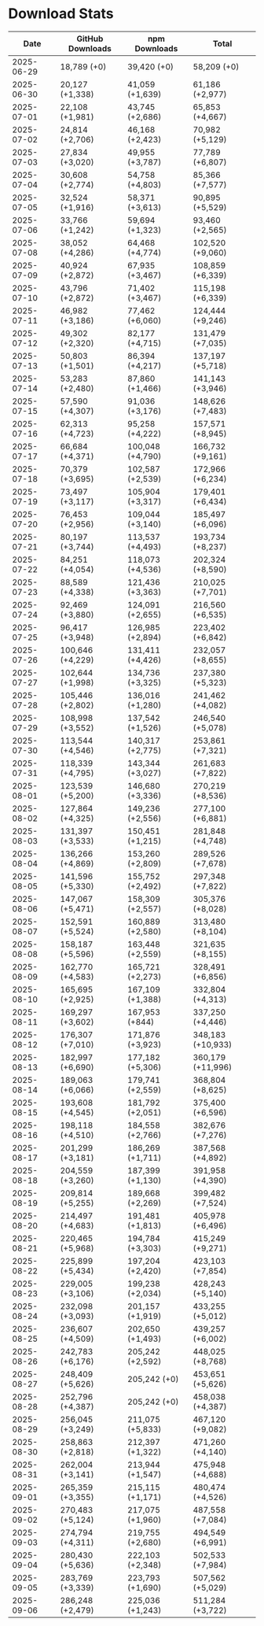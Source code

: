 # Download Stats

| Date       | GitHub Downloads | npm Downloads    | Total             |
| ---------- | ---------------- | ---------------- | ----------------- |
| 2025-06-29 | 18,789 (+0)      | 39,420 (+0)      | 58,209 (+0)       |
| 2025-06-30 | 20,127 (+1,338)  | 41,059 (+1,639)  | 61,186 (+2,977)   |
| 2025-07-01 | 22,108 (+1,981)  | 43,745 (+2,686)  | 65,853 (+4,667)   |
| 2025-07-02 | 24,814 (+2,706)  | 46,168 (+2,423)  | 70,982 (+5,129)   |
| 2025-07-03 | 27,834 (+3,020)  | 49,955 (+3,787)  | 77,789 (+6,807)   |
| 2025-07-04 | 30,608 (+2,774)  | 54,758 (+4,803)  | 85,366 (+7,577)   |
| 2025-07-05 | 32,524 (+1,916)  | 58,371 (+3,613)  | 90,895 (+5,529)   |
| 2025-07-06 | 33,766 (+1,242)  | 59,694 (+1,323)  | 93,460 (+2,565)   |
| 2025-07-08 | 38,052 (+4,286)  | 64,468 (+4,774)  | 102,520 (+9,060)  |
| 2025-07-09 | 40,924 (+2,872)  | 67,935 (+3,467)  | 108,859 (+6,339)  |
| 2025-07-10 | 43,796 (+2,872)  | 71,402 (+3,467)  | 115,198 (+6,339)  |
| 2025-07-11 | 46,982 (+3,186)  | 77,462 (+6,060)  | 124,444 (+9,246)  |
| 2025-07-12 | 49,302 (+2,320)  | 82,177 (+4,715)  | 131,479 (+7,035)  |
| 2025-07-13 | 50,803 (+1,501)  | 86,394 (+4,217)  | 137,197 (+5,718)  |
| 2025-07-14 | 53,283 (+2,480)  | 87,860 (+1,466)  | 141,143 (+3,946)  |
| 2025-07-15 | 57,590 (+4,307)  | 91,036 (+3,176)  | 148,626 (+7,483)  |
| 2025-07-16 | 62,313 (+4,723)  | 95,258 (+4,222)  | 157,571 (+8,945)  |
| 2025-07-17 | 66,684 (+4,371)  | 100,048 (+4,790) | 166,732 (+9,161)  |
| 2025-07-18 | 70,379 (+3,695)  | 102,587 (+2,539) | 172,966 (+6,234)  |
| 2025-07-19 | 73,497 (+3,117)  | 105,904 (+3,317) | 179,401 (+6,434)  |
| 2025-07-20 | 76,453 (+2,956)  | 109,044 (+3,140) | 185,497 (+6,096)  |
| 2025-07-21 | 80,197 (+3,744)  | 113,537 (+4,493) | 193,734 (+8,237)  |
| 2025-07-22 | 84,251 (+4,054)  | 118,073 (+4,536) | 202,324 (+8,590)  |
| 2025-07-23 | 88,589 (+4,338)  | 121,436 (+3,363) | 210,025 (+7,701)  |
| 2025-07-24 | 92,469 (+3,880)  | 124,091 (+2,655) | 216,560 (+6,535)  |
| 2025-07-25 | 96,417 (+3,948)  | 126,985 (+2,894) | 223,402 (+6,842)  |
| 2025-07-26 | 100,646 (+4,229) | 131,411 (+4,426) | 232,057 (+8,655)  |
| 2025-07-27 | 102,644 (+1,998) | 134,736 (+3,325) | 237,380 (+5,323)  |
| 2025-07-28 | 105,446 (+2,802) | 136,016 (+1,280) | 241,462 (+4,082)  |
| 2025-07-29 | 108,998 (+3,552) | 137,542 (+1,526) | 246,540 (+5,078)  |
| 2025-07-30 | 113,544 (+4,546) | 140,317 (+2,775) | 253,861 (+7,321)  |
| 2025-07-31 | 118,339 (+4,795) | 143,344 (+3,027) | 261,683 (+7,822)  |
| 2025-08-01 | 123,539 (+5,200) | 146,680 (+3,336) | 270,219 (+8,536)  |
| 2025-08-02 | 127,864 (+4,325) | 149,236 (+2,556) | 277,100 (+6,881)  |
| 2025-08-03 | 131,397 (+3,533) | 150,451 (+1,215) | 281,848 (+4,748)  |
| 2025-08-04 | 136,266 (+4,869) | 153,260 (+2,809) | 289,526 (+7,678)  |
| 2025-08-05 | 141,596 (+5,330) | 155,752 (+2,492) | 297,348 (+7,822)  |
| 2025-08-06 | 147,067 (+5,471) | 158,309 (+2,557) | 305,376 (+8,028)  |
| 2025-08-07 | 152,591 (+5,524) | 160,889 (+2,580) | 313,480 (+8,104)  |
| 2025-08-08 | 158,187 (+5,596) | 163,448 (+2,559) | 321,635 (+8,155)  |
| 2025-08-09 | 162,770 (+4,583) | 165,721 (+2,273) | 328,491 (+6,856)  |
| 2025-08-10 | 165,695 (+2,925) | 167,109 (+1,388) | 332,804 (+4,313)  |
| 2025-08-11 | 169,297 (+3,602) | 167,953 (+844)   | 337,250 (+4,446)  |
| 2025-08-12 | 176,307 (+7,010) | 171,876 (+3,923) | 348,183 (+10,933) |
| 2025-08-13 | 182,997 (+6,690) | 177,182 (+5,306) | 360,179 (+11,996) |
| 2025-08-14 | 189,063 (+6,066) | 179,741 (+2,559) | 368,804 (+8,625)  |
| 2025-08-15 | 193,608 (+4,545) | 181,792 (+2,051) | 375,400 (+6,596)  |
| 2025-08-16 | 198,118 (+4,510) | 184,558 (+2,766) | 382,676 (+7,276)  |
| 2025-08-17 | 201,299 (+3,181) | 186,269 (+1,711) | 387,568 (+4,892)  |
| 2025-08-18 | 204,559 (+3,260) | 187,399 (+1,130) | 391,958 (+4,390)  |
| 2025-08-19 | 209,814 (+5,255) | 189,668 (+2,269) | 399,482 (+7,524)  |
| 2025-08-20 | 214,497 (+4,683) | 191,481 (+1,813) | 405,978 (+6,496)  |
| 2025-08-21 | 220,465 (+5,968) | 194,784 (+3,303) | 415,249 (+9,271)  |
| 2025-08-22 | 225,899 (+5,434) | 197,204 (+2,420) | 423,103 (+7,854)  |
| 2025-08-23 | 229,005 (+3,106) | 199,238 (+2,034) | 428,243 (+5,140)  |
| 2025-08-24 | 232,098 (+3,093) | 201,157 (+1,919) | 433,255 (+5,012)  |
| 2025-08-25 | 236,607 (+4,509) | 202,650 (+1,493) | 439,257 (+6,002)  |
| 2025-08-26 | 242,783 (+6,176) | 205,242 (+2,592) | 448,025 (+8,768)  |
| 2025-08-27 | 248,409 (+5,626) | 205,242 (+0)     | 453,651 (+5,626)  |
| 2025-08-28 | 252,796 (+4,387) | 205,242 (+0)     | 458,038 (+4,387)  |
| 2025-08-29 | 256,045 (+3,249) | 211,075 (+5,833) | 467,120 (+9,082)  |
| 2025-08-30 | 258,863 (+2,818) | 212,397 (+1,322) | 471,260 (+4,140)  |
| 2025-08-31 | 262,004 (+3,141) | 213,944 (+1,547) | 475,948 (+4,688)  |
| 2025-09-01 | 265,359 (+3,355) | 215,115 (+1,171) | 480,474 (+4,526)  |
| 2025-09-02 | 270,483 (+5,124) | 217,075 (+1,960) | 487,558 (+7,084)  |
| 2025-09-03 | 274,794 (+4,311) | 219,755 (+2,680) | 494,549 (+6,991)  |
| 2025-09-04 | 280,430 (+5,636) | 222,103 (+2,348) | 502,533 (+7,984)  |
| 2025-09-05 | 283,769 (+3,339) | 223,793 (+1,690) | 507,562 (+5,029)  |
| 2025-09-06 | 286,248 (+2,479) | 225,036 (+1,243) | 511,284 (+3,722)  |
